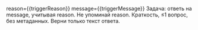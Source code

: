 reason={{triggerReason}}
message={{triggerMessage}}
Задача: ответь на message, учитывая reason. Не упоминай reason. Краткость, ≤1 вопрос, без метаданных. Верни только текст ответа.
